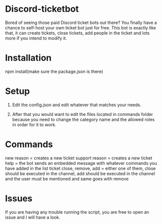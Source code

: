 # Discord-ticketbot

Bored of seeing those paid Discord ticket bots out there? You finally have a chance to self-host your own ticket bot just for free. This bot is exactly like that, it can create tickets, close tickets, add people in the ticket and lots more if you intend to modify it. 

# Installation

npm install(make sure the package.json is there)

# Setup

1. Edit the config.json and edit whatever that matches your needs.

2. After that you would want to edit the files located in commands folder because you need to change the category name and the allowed roles in order for it to work.

# Commands

<prefix>new reason = creates a new ticket
<prefix>support reason = creates a new ticket
<prefix>help = the bot sends an embedded message with whatever commands you have added in the list
<prefix>ticket close, remove, add = either one of them, close should be executed in the channel, add should be executed in the channel and the user must be mentioned and same goes with remove
  
# Issues

If you are having any trouble running the script, you are free to open an issue and I will have a look.


